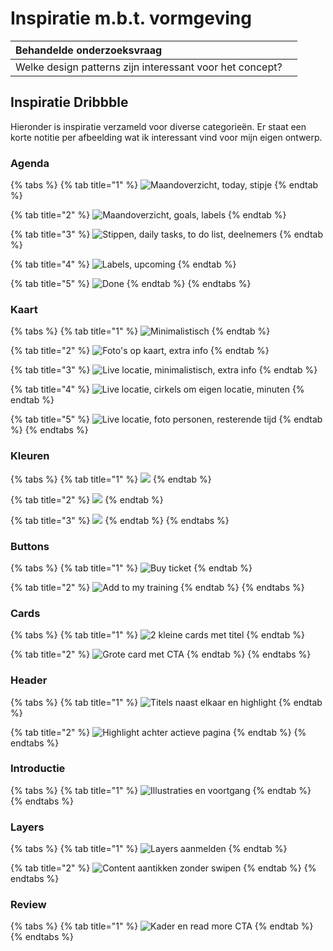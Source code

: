 # Inspiratie m.b.t. vormgeving

| Behandelde onderzoeksvraag |  |
| :--- | :--- |
| Welke design patterns zijn interessant voor het concept? |  |

## Inspiratie Dribbble

Hieronder is inspiratie verzameld voor diverse categorieën. Er staat een korte notitie per afbeelding wat ik interessant vind voor mijn eigen ontwerp.

### Agenda

{% tabs %}
{% tab title="1" %}
![Maandoverzicht, today, stipje ](../../.gitbook/assets/agenda1.jpeg)
{% endtab %}

{% tab title="2" %}
![Maandoverzicht, goals, labels](../../.gitbook/assets/agenda2.jpeg)
{% endtab %}

{% tab title="3" %}
![Stippen, daily tasks, to do list, deelnemers](../../.gitbook/assets/agenda3.jpeg)
{% endtab %}

{% tab title="4" %}
![Labels, upcoming](../../.gitbook/assets/agenda5.jpeg)
{% endtab %}

{% tab title="5" %}
![Done](../../.gitbook/assets/agenda4.jpeg)
{% endtab %}
{% endtabs %}

### Kaart

{% tabs %}
{% tab title="1" %}
![Minimalistisch](../../.gitbook/assets/kaart_1.jpeg)
{% endtab %}

{% tab title="2" %}
![Foto&apos;s op kaart, extra info](../../.gitbook/assets/kaart2.jpeg)
{% endtab %}

{% tab title="3" %}
![Live locatie, minimalistisch, extra info](../../.gitbook/assets/kaart.jpeg)
{% endtab %}

{% tab title="4" %}
![Live locatie, cirkels om eigen locatie, minuten](../../.gitbook/assets/kaart4.jpeg)
{% endtab %}

{% tab title="5" %}
![Live locatie, foto personen, resterende tijd](../../.gitbook/assets/kaart5.jpeg)
{% endtab %}
{% endtabs %}

### Kleuren

{% tabs %}
{% tab title="1" %}
![](../../.gitbook/assets/kleur.jpeg)
{% endtab %}

{% tab title="2" %}
![](../../.gitbook/assets/kleur2.jpeg)
{% endtab %}

{% tab title="3" %}
![](../../.gitbook/assets/kleur3.jpeg)
{% endtab %}
{% endtabs %}

### Buttons

{% tabs %}
{% tab title="1" %}
![Buy ticket](../../.gitbook/assets/buttons1.jpeg)
{% endtab %}

{% tab title="2" %}
![Add to my training](../../.gitbook/assets/buttons2.jpeg)
{% endtab %}
{% endtabs %}

### Cards

{% tabs %}
{% tab title="1" %}
![2 kleine cards met titel](../../.gitbook/assets/card1.jpeg)
{% endtab %}

{% tab title="2" %}
![Grote card met CTA](../../.gitbook/assets/card2.jpeg)
{% endtab %}
{% endtabs %}

### Header

{% tabs %}
{% tab title="1" %}
![Titels naast elkaar en highlight](../../.gitbook/assets/header.jpeg)
{% endtab %}

{% tab title="2" %}
![Highlight achter actieve pagina](../../.gitbook/assets/header2.jpeg)
{% endtab %}
{% endtabs %}

### Introductie

{% tabs %}
{% tab title="1" %}
![Illustraties en voortgang](../../.gitbook/assets/intro1.jpeg)
{% endtab %}
{% endtabs %}

### Layers

{% tabs %}
{% tab title="1" %}
![Layers aanmelden](../../.gitbook/assets/layers1.jpeg)
{% endtab %}

{% tab title="2" %}
![Content aantikken zonder swipen](../../.gitbook/assets/schuif.jpeg)
{% endtab %}
{% endtabs %}

### Review

{% tabs %}
{% tab title="1" %}
![Kader en read more CTA](../../.gitbook/assets/review_1.jpeg)
{% endtab %}
{% endtabs %}

